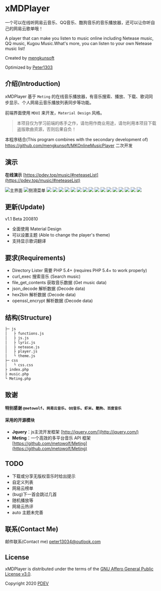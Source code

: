 # xMDPlayer

一个可以在线听网易云音乐、QQ音乐、酷狗音乐的音乐播放器，还可以让你听自己的网易云歌单哦！

A player that can make you listen to music online including Netease music, QQ music, Kugou Music.What's more, you can listen to your own Netease music list!

Created by  [mengkunsoft](https://github.com/mengkunsoft/MKOnlineMusicPlayer)

Optimized by [Peter1303](https://pdev.top)

介绍(Introduction)
------------
xMDPlayer 基于 `Meting` 的在线音乐播放器，有音乐搜索、播放、下载、歌词同步显示、个人网易云音乐播放列表同步等功能。

前端界面使用 `MDUI` 来开发，`Material Design` 风格。

> 本项目仅为学习前端的练手之作，请勿用作商业用途，请勿利用本项目下载盗版歌曲资源，否则后果自负！

本程序结合(This program combines with the secondary development of) <https://github.com/mengkunsoft/MKOnlineMusicPlayer> 二次开发

演示
--------

**在线演示** [https://pdev.top/music/#neteaseList](https://pdev.top/music/#neteaseList)

![主界面](https://s1.ax1x.com/2020/08/10/aHumOs.png)
![侧滑菜单](https://s1.ax1x.com/2020/08/10/aHuumn.png)
![](https://s1.ax1x.com/2020/08/10/aHuMT0.png)
![](https://s1.ax1x.com/2020/08/10/aHuKwq.png)
![](https://s1.ax1x.com/2020/08/10/aHulkV.png)
![](https://s1.ax1x.com/2020/08/10/aHu1YT.png)
![](https://s1.ax1x.com/2020/08/10/aHua01.png)
![](https://s1.ax1x.com/2020/08/10/aHu3fU.png)
![](https://s1.ax1x.com/2020/08/10/aHuGpF.png)
![](https://s1.ax1x.com/2020/08/10/aHuY6J.png)
![](https://s1.ax1x.com/2020/08/10/aHuJl4.png)
![](https://s1.ax1x.com/2020/08/10/aHutX9.png)
![](https://s1.ax1x.com/2020/08/10/aHuUmR.png)
![](https://s1.ax1x.com/2020/08/10/aHuZlQ.png)
![](https://s1.ax1x.com/2020/08/10/aHueyj.png)
![](https://s1.ax1x.com/2020/08/10/aHuW7t.png)
![](https://s1.ax1x.com/2020/08/10/aHu4tf.png)
![](https://s1.ax1x.com/2020/08/10/aHuhAP.png)

更新(Update)
--------

v1.1 Beta 200810

  * 全面使用 Material Design
  * 可以设置主题 (Able to change the player's theme)
  * 支持显示歌词翻译
 
要求(Requirements)
------------

  * Directory Lister 需要 PHP 5.4+ (requires PHP 5.4+ to work properly)
  * curl_exec 搜索音乐 (Search music)
  * file_get_contents 获取音乐数据 (Get music data)
  * json_decode 解析数据 (Decode data)
  * hex2bin 解析数据 (Decode data)
  * openssl_encrypt 解析数据 (Decode data)
  
结构(Structure)
------------

``` bash
├─ js
│   ├ functions.js
│   ├ js.js
│   ├ lyric.js
│   ├ netease.js
│   ├ player.js
│   └ theme.js
├─ css
│   └ css.css
├ index.php
├ music.php
└ Meting.php
```

致谢
------------

#### 特别感谢 `@metowolf`、`网易云音乐`、`QQ音乐`、`虾米`、`酷狗`、`百度音乐`

#### 采用的开源模块
- **Jquery**：js主流开发框架 [http://jquery.com/](http://jquery.com/)
- **Meting**：一个高效的多平台音乐 API 框架 [https://github.com/metowolf/Meting](https://github.com/metowolf/Meting)

TODO
------------

  * 下载或分享无版权音乐时给出提示
  * 自定义列表
  * 网易云榜单
  * (bug)下一首会跳过几首
  * 随机播放等
  * 网易云热评
  * auto 主题未完善

联系(Contact Me)
------------

邮件联系(Contact me) [peter13034@outlook.com](mailto:peter13034@outlook.com)

License
-------

xMDPlayer is distributed under the terms of the
[GNU Affero General Public License v3.0](https://github.com/Mrs4s/go-cqhttp/blob/master/LICENSE).

Copyright 2020 [PDEV](https://pdev.top/)
